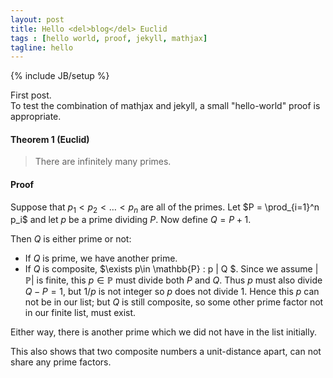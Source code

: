 ```yaml
---
layout: post
title: Hello <del>blog</del> Euclid
tags : [hello world, proof, jekyll, mathjax]
tagline: hello
---
```

{% include JB/setup %}

First post.  
To test the combination of mathjax and jekyll, a small "hello-world" proof is appropriate.


#### Theorem 1 (Euclid)

> There are infinitely many primes.


#### Proof

Suppose that $p_1 < p_2 < \dots < p_n$ are all of the primes.
Let $P = \prod_{i=1}^n p_i$ and let $p$ be a prime dividing $P$. Now define $Q=P+1$.

Then $Q$ is either prime or not: 
- If $Q$ is prime, we have another prime.
- If $Q$ is composite, $\exists p\in \mathbb{P} : p | Q $. Since we assume $|\mathbb{P}|$ is finite, this $p \in \mathbb{P}$ must divide both $P$ and $Q$. Thus $p$ must also divide $Q-P=1$, but $1/p$ is not integer so $p$ does not divide 1. Hence this $p$ can not be in our list; but $Q$ is still composite, so some other prime factor not in our finite list, must exist.  


Either way, there is another prime which we did not have in the list initially. 

This also shows that two composite numbers a unit-distance apart, can not share any prime factors.

